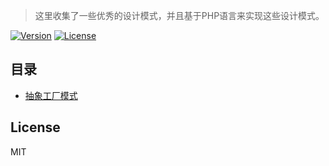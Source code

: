 > 这里收集了一些优秀的设计模式，并且基于PHP语言来实现这些设计模式。

[![Version](https://img.shields.io/badge/version-1.0.0-green.svg)](https://github.com/chunlintang/DesignPatterns)
[![License](https://img.shields.io/badge/license-MIT-blue.svg)](http://opensource.org/licenses/MIT)

## 目录

- [抽象工厂模式]()

## License

MIT